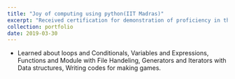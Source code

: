 ```yaml
---
title: "Joy of computing using python(IIT Madras)"
excerpt: "Received certification for demonstration of proficiency in the language."
collection: portfolio
date: 2019-03-30
---
```



* Learned about loops and Conditionals, Variables and Expressions, Functions and Module with File Handeling, Generators and Iterators with Data structures, Writing codes for making games.